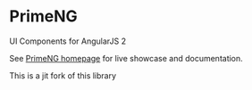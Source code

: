 # PrimeNG
UI Components for AngularJS 2

See [PrimeNG homepage](http://www.primefaces.org/primeng) for live showcase and documentation.

This is a jit fork of this library